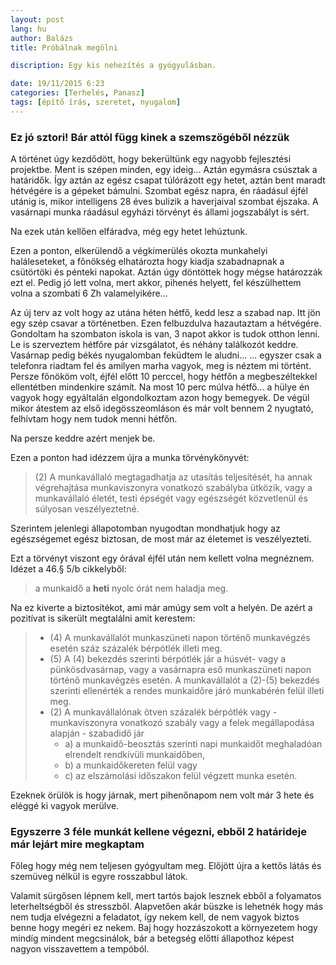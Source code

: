 ```yaml
---
layout: post
lang: hu
author: Balázs
title: Próbálnak megölni

discription: Egy kis nehezítés a gyógyulásban.

date: 19/11/2015 6:23
categories: [Terhelés, Panasz]
tags: [építő írás, szeretet, nyugalom]
---
```


### Ez jó sztori! Bár attól függ kinek a szemszögéből nézzük

A történet úgy kezdődött, hogy bekerültünk egy nagyobb fejlesztési projektbe. Ment is szépen minden, egy ideig... Aztán egymásra csúsztak a határidők. Így aztán az egész csapat túlórázott egy hetet, aztán bent maradt hétvégére is a gépeket bámulni. Szombat egész napra, én ráadásul éjfél utánig is, mikor intelligens 28 éves bulizik a haverjaival szombat éjszaka. A vasárnapi munka ráadásul egyházi törvényt és állami jogszabályt is sért.

Na ezek után kellően elfáradva, még egy hetet lehúztunk.

Ezen a ponton, elkerülendő a végkimerülés okozta munkahelyi haláleseteket, a főnökség elhatározta hogy kiadja szabadnapnak a csütörtöki és pénteki napokat. Aztán úgy döntöttek hogy mégse határozzák ezt el. Pedig jó lett volna, mert akkor, pihenés helyett, fel készülhettem volna a szombati 6 Zh valamelyikére...

Az új terv az volt hogy az utána héten hétfő, kedd lesz a szabad nap. Itt jön egy szép csavar a történetben. Ezen felbuzdulva hazautaztam a hétvégére. Gondoltam ha szombaton iskola is van, 3 napot akkor is tudok otthon lenni. Le is szerveztem hétfőre pár vizsgálatot, és néhány találkozót keddre. Vasárnap pedig békés nyugalomban feküdtem le aludni... ... egyszer csak a telefonra riadtam fel és amilyen marha vagyok, meg is néztem mi történt. Persze főnököm volt, éjfél előtt 10 perccel, hogy hétfőn a megbeszéltekkel ellentétben mindenkire számít. Na most 10 perc múlva hétfő... a hülye én vagyok hogy egyáltalán elgondolkoztam azon hogy bemegyek. De végül mikor átestem az első idegösszeomláson és már volt bennem 2 nyugtató, felhívtam hogy nem tudok menni hétfőn.

Na persze keddre azért menjek be.

Ezen a ponton had idézzem újra a munka törvénykönyvét:

> (2) A munkavállaló megtagadhatja az utasítás teljesítését, ha annak végrehajtása munkaviszonyra vonatkozó szabályba ütközik, vagy a munkavállaló életét, testi épségét vagy egészségét közvetlenül és súlyosan veszélyeztetné.

Szerintem jelenlegi állapotomban nyugodtan mondhatjuk hogy az egészségemet egész biztosan, de most már az életemet is veszélyezteti.

Ezt a törvényt viszont egy órával éjfél után nem kellett volna megnéznem. Idézet a 46.§ 5/b cikkelyből:

> a munkaidő a **heti** nyolc órát nem haladja meg.

Na ez kiverte a biztosítékot, ami már amúgy sem volt a helyén. De azért a pozitívat is sikerült megtalálni amit kerestem:

> - (4) A munkavállalót munkaszüneti napon történő munkavégzés esetén száz százalék bérpótlék illeti meg.
> - (5) A (4) bekezdés szerinti bérpótlék jár a húsvét- vagy a pünkösdvasárnap, vagy a vasárnapra eső munkaszüneti napon történő munkavégzés esetén.
> A munkavállalót a (2)-(5) bekezdés szerinti ellenérték a rendes munkaidőre járó munkabérén felül illeti meg.
> - (2) A munkavállalónak ötven százalék bérpótlék vagy - munkaviszonyra vonatkozó szabály vagy a felek megállapodása alapján - szabadidő jár
>   - a) a munkaidő-beosztás szerinti napi munkaidőt meghaladóan elrendelt rendkívüli munkaidőben,
>   - b) a munkaidőkereten felül vagy
>   - c) az elszámolási időszakon felül
> végzett munka esetén.

Ezeknek örülök is hogy járnak, mert pihenőnapom nem volt már 3 hete és eléggé ki vagyok merülve.

### Egyszerre 3 féle munkát kellene végezni, ebből 2 határideje már lejárt mire megkaptam

Főleg hogy még nem teljesen gyógyultam meg. Előjött újra a kettős látás és szemüveg nélkül is egyre rosszabbul látok.

Valamit sürgősen lépnem kell, mert tartós bajok lesznek ebből a folyamatos leterheltségből és stresszből.
Alapvetően akár büszke is lehetnék hogy más nem tudja elvégezni a feladatot, így nekem kell, de nem vagyok biztos benne hogy megéri ez nekem. Baj hogy hozzászokott a környezetem hogy mindíg mindent megcsinálok, bár a betegség előtti állapothoz képest nagyon visszavettem a tempóból.